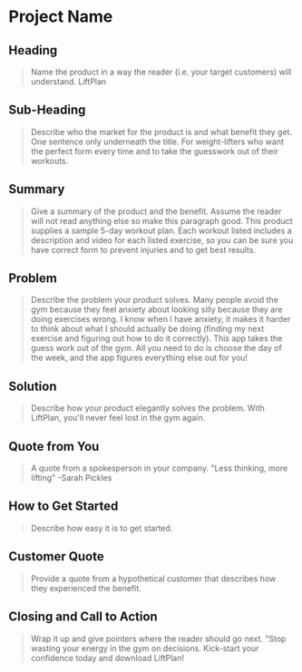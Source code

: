 # Project Name #

<!-- 
> This material was originally posted [here](http://www.quora.com/What-is-Amazons-approach-to-product-development-and-product-management). It is reproduced here for posterities sake.

There is an approach called "working backwards" that is widely used at Amazon. They work backwards from the customer, rather than starting with an idea for a product and trying to bolt customers onto it. While working backwards can be applied to any specific product decision, using this approach is especially important when developing new products or features.

For new initiatives a product manager typically starts by writing an internal press release announcing the finished product. The target audience for the press release is the new/updated product's customers, which can be retail customers or internal users of a tool or technology. Internal press releases are centered around the customer problem, how current solutions (internal or external) fail, and how the new product will blow away existing solutions.

If the benefits listed don't sound very interesting or exciting to customers, then perhaps they're not (and shouldn't be built). Instead, the product manager should keep iterating on the press release until they've come up with benefits that actually sound like benefits. Iterating on a press release is a lot less expensive than iterating on the product itself (and quicker!).

If the press release is more than a page and a half, it is probably too long. Keep it simple. 3-4 sentences for most paragraphs. Cut out the fat. Don't make it into a spec. You can accompany the press release with a FAQ that answers all of the other business or execution questions so the press release can stay focused on what the customer gets. My rule of thumb is that if the press release is hard to write, then the product is probably going to suck. Keep working at it until the outline for each paragraph flows. 

Oh, and I also like to write press-releases in what I call "Oprah-speak" for mainstream consumer products. Imagine you're sitting on Oprah's couch and have just explained the product to her, and then you listen as she explains it to her audience. That's "Oprah-speak", not "Geek-speak".

Once the project moves into development, the press release can be used as a touchstone; a guiding light. The product team can ask themselves, "Are we building what is in the press release?" If they find they're spending time building things that aren't in the press release (overbuilding), they need to ask themselves why. This keeps product development focused on achieving the customer benefits and not building extraneous stuff that takes longer to build, takes resources to maintain, and doesn't provide real customer benefit (at least not enough to warrant inclusion in the press release).
 -->
 
## Heading ##
  > Name the product in a way the reader (i.e. your target customers) will understand.
  LiftPlan

## Sub-Heading ##
  > Describe who the market for the product is and what benefit they get. One sentence only underneath the title.
  For weight-lifters who want the perfect form every time and to take the guesswork out of their workouts.

## Summary ##
  > Give a summary of the product and the benefit. Assume the reader will not read anything else so make this paragraph good.
  This product supplies a sample 5-day workout plan. Each workout listed includes a description and video for each listed exercise, so you can be sure you have correct form to prevent injuries and to get best results. 

## Problem ##
  > Describe the problem your product solves.
  Many people avoid the gym because they feel anxiety about looking silly because they are doing exercises wrong. I know when I have anxiety, it makes it harder to think about what I should actually be doing (finding my next exercise and figuring out how to do it correctly). This app takes the guess work out of the gym. All you need to do is choose the day of the week, and the app figures everything else out for you!

## Solution ##
  > Describe how your product elegantly solves the problem.
  With LiftPlan, you'll never feel lost in the gym again. 

## Quote from You ##
  > A quote from a spokesperson in your company.
  "Less thinking, more lifting"
    -Sarah Pickles

## How to Get Started ##
  > Describe how easy it is to get started.

## Customer Quote ##
  > Provide a quote from a hypothetical customer that describes how they experienced the benefit.

## Closing and Call to Action ##
  > Wrap it up and give pointers where the reader should go next.
  "Stop wasting your energy in the gym on decisions. Kick-start your confidence today and download LiftPlan!